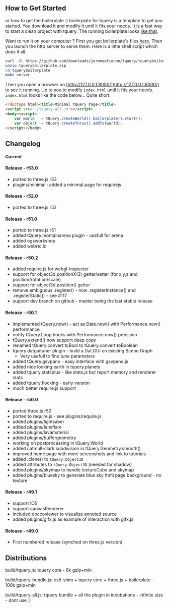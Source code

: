## How to Get Started

or how to get the boilerplate :)
boilerplate for tquery is a template to get you started. You download it and
modify it until it fits your needs. It is a fast way to start a
clean project with tquery.
The running boilerplate looks [like that](http://jeromeetienne.github.com/tqueryboilerplate/).

Want to run it on your computer ?
First you get boilerplate's files
[here](https://github.com/downloads/jeromeetienne/tquery/tqueryboilerplate.zip).
Then you launch the http server to serve them. Here is a little shell script which does it all.

```bash
curl -OL https://github.com/downloads/jeromeetienne/tquery/tqueryboilerplate.zip
unzip tqueryboilerplate.zip
cd tqueryboilerplate
make server
```

Then you open a browser on [http://127.0.0.1:8000/](http://127.0.0.1:8000/) to
see it running. Up to you to modify ```index.html``` until it fits your needs. ```index.html```
looks like the code below... Quite short.

```html
<!doctype html><title>Minimal tQuery Page</title>
<script src="./tquery-all.js"></script>
<body><script>
    var world   = tQuery.createWorld().boilerplate().start();
    var object  = tQuery.createTorus().addTo(world);
</script></body>
```

## Changelog


#### Current

#### Release - r53.0
* ported to three.js r53
* plugins/minimal : added a minimal page for requirejs

#### Release - r52.0
* ported to three.js r52

#### Release - r51.0
* ported to three.js r51
* added tQuery.montainarena plugin - usefull for arena
* added ogsworkshop
* added webrtc.io

#### Release - r50.2

* added require.js for webgl-inspector
* support for object3d.positionX(2) getter/setter (for x,y,z and position/rotation/scale)
* support for object3d.position() getter
* remove ambiguous .register() - now .registerInstance() and .registerStatic() - see #117
* support dev branch on github - master being the last stable release

#### Release - r50.1

* implemented tQuery.now() - act as Date.now() with Performance.now() performance
* notify tQuery.Loop hooks with Performance.now() precision
* tQuery.extend() now support deep copy
* renamed tQuery.convert.toBool to tQuery.convert.toBoolean
* tquery.datguituner plugin - build a Dat.GUI on existing Scene Graph
  * Very usefull to fine tune parameters
* added tQuery.gsvpano - easy interface with gsvpano.js
* added nice looking earth in tquery.planets 
* added tquery.statsplus - like stats.js but report memory and renderer stats
* added tquery.flocking - early version
* much better require.js support

#### Release - r50.0

* ported three.js r50
* ported to require.js - see plugins/require.js
* added plugins/lightsaber
* added plugins/lensflare
* added plugins/lavamaterial
* added plugins/buffergeometry
* working on postprocessing in tQuery.World
* added catmull-clark subdivision in tQuery.Geometry.smooth()
* improved home page with more screenshots and link to tutorials
* added .clone() to ```tQuery.Object3D```
* added attributes to ```tQuery.Object3D``` (needed for shadow)
* added plugins/skymap to handle textureCube and skymap
* added plugins/bluesky to generate blue sky html page background - no texture

#### Release - r49.1

* support IOS
* support canvasRenderer 
* included doccoviewer to visualize annoted source
* added plugins/glfx.js as example of interaction with glfx.js

#### Release - r49.0

* First numbered release (synched on three.js version)

## Distributions

build/tquery.js: tquery core - 6k gzip+min

build/tquery-bundle.js: es5-shim + tquery core + three.js + boilerplate - 100k gzip+min

build/tquery-all.js: tquery bundle + all the plugin in incubations - infinite size - dont use :)


